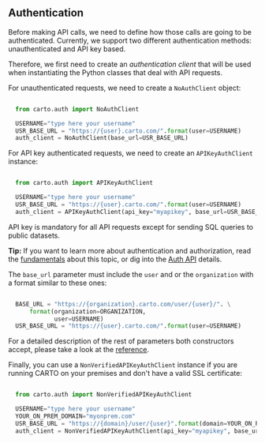 ## Authentication

Before making API calls, we need to define how those calls are going to be authenticated. Currently, we support two different
authentication methods: unauthenticated and API key based.

Therefore, we first need to create an *authentication client* that will be used when instantiating the Python classes that deal with API requests.

For unauthenticated requests, we need to create a `NoAuthClient` object:

```python

  from carto.auth import NoAuthClient

  USERNAME="type here your username"
  USR_BASE_URL = "https://{user}.carto.com/".format(user=USERNAME)
  auth_client = NoAuthClient(base_url=USR_BASE_URL)
```

For API key authenticated requests, we need to create an `APIKeyAuthClient` instance:

```python

  from carto.auth import APIKeyAuthClient

  USERNAME="type here your username"
  USR_BASE_URL = "https://{user}.carto.com/".format(user=USERNAME)
  auth_client = APIKeyAuthClient(api_key="myapikey", base_url=USR_BASE_URL)
```

API key is mandatory for all API requests except for sending SQL queries to public datasets.

**Tip:** If you want to learn more about authentication and authorization, read the [fundamentals]({{site.fundamental_docs}}/authorization/) about this topic, or dig into the [Auth API]({{site.authapi_docs}}/) details.

The `base_url` parameter must include the `user` and or the `organization` with a format similar to these ones:

```python

  BASE_URL = "https://{organization}.carto.com/user/{user}/". \
      format(organization=ORGANIZATION,
             user=USERNAME)
  USR_BASE_URL = "https://{user}.carto.com/".format(user=USERNAME)
```

For a detailed description of the rest of parameters both constructors accept, please take a look at the [reference]({{site.pythonsdk_docs}}/reference/).

Finally, you can use a `NonVerifiedAPIKeyAuthClient` instance if you are running CARTO on your premises and don't have a valid SSL certificate:

```python

  from carto.auth import NonVerifiedAPIKeyAuthClient

  USERNAME="type here your username"
  YOUR_ON_PREM_DOMAIN="myonprem.com"
  USR_BASE_URL = "https://{domain}/user/{user}".format(domain=YOUR_ON_PREM_DOMAIN, user=USERNAME)
  auth_client = NonVerifiedAPIKeyAuthClient(api_key="myapikey", base_url=USR_BASE_URL)
 ```
